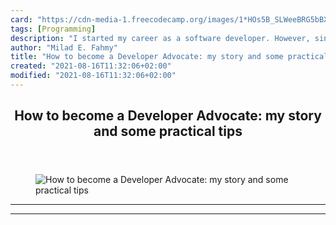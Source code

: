 ```yaml
---
card: "https://cdn-media-1.freecodecamp.org/images/1*HOs5B_SLWeeBRG5bBXOf_Q.jpeg"
tags: [Programming]
description: "I started my career as a software developer. However, since t"
author: "Milad E. Fahmy"
title: "How to become a Developer Advocate: my story and some practical tips"
created: "2021-08-16T11:32:06+02:00"
modified: "2021-08-16T11:32:06+02:00"
---
```

<div class="site-wrapper">
<main id="site-main" class="site-main outer">
<div class="inner">
<article class="post-full post tag-programming tag-developer-advocacy tag-software-development tag-technology tag-self-improvement ">
<header class="post-full-header">
<h1 class="post-full-title">How to become a Developer Advocate: my story and some practical tips</h1>
</header>
<figure class="post-full-image">
<picture>
<source media="(max-width: 700px)" sizes="1px" srcset="data:image/gif;base64,R0lGODlhAQABAIAAAAAAAP///yH5BAEAAAAALAAAAAABAAEAAAIBRAA7 1w">
<source media="(min-width: 701px)" sizes="(max-width: 800px) 400px,
(max-width: 1170px) 700px,
1400px" srcset="https://cdn-media-1.freecodecamp.org/images/1*HOs5B_SLWeeBRG5bBXOf_Q.jpeg 300w,
https://cdn-media-1.freecodecamp.org/images/1*HOs5B_SLWeeBRG5bBXOf_Q.jpeg 600w,
https://cdn-media-1.freecodecamp.org/images/1*HOs5B_SLWeeBRG5bBXOf_Q.jpeg 1000w,
https://cdn-media-1.freecodecamp.org/images/1*HOs5B_SLWeeBRG5bBXOf_Q.jpeg 2000w">
<img onerror="this.style.display='none'" src="https://cdn-media-1.freecodecamp.org/images/1*HOs5B_SLWeeBRG5bBXOf_Q.jpeg" alt="How to become a Developer Advocate: my story and some practical tips">
</picture>
</figure>
<section class="post-full-content">
<div class="post-content">
</div>
<hr>
<hr>
</section>
</article>
</div>
</main>
</div>
<!-- Google Tag Manager (noscript) -->
<!-- End Google Tag Manager (noscript) -->
